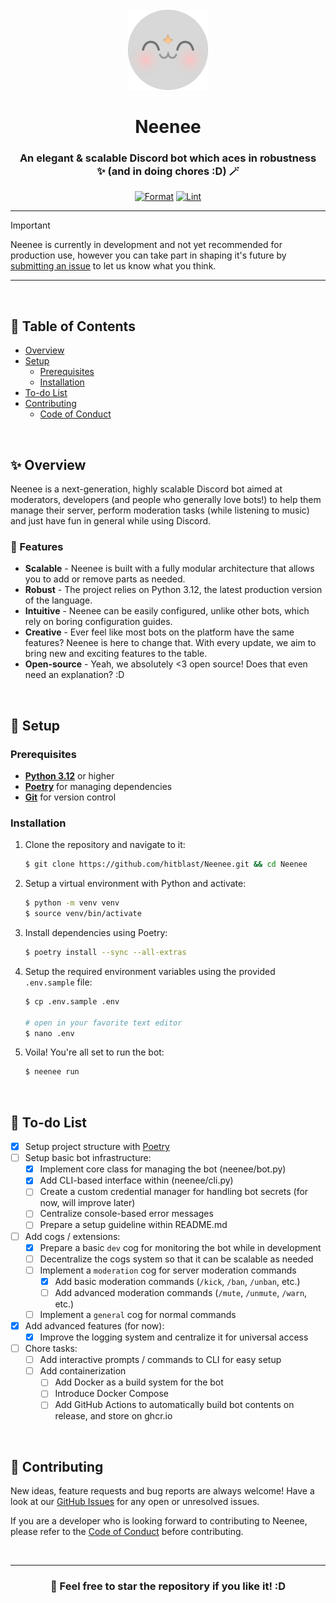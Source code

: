 <!-- SPDX-License-Identifier: MIT -->

<div align="center">

<br>
<img src="assets/neenee_dp_2x.png" width="128">
<br>

# Neenee
### An elegant & scalable Discord bot which aces in robustness<br>✨ (and in doing chores :D) 🪄

[![Format](https://github.com/hitblast/Neenee/actions/workflows/formatting.yml/badge.svg)](https://github.com/hitblast/Neenee/actions/workflows/formatting.yml)
[![Lint](https://github.com/hitblast/Neenee/actions/workflows/linting.yml/badge.svg)](https://github.com/hitblast/Neenee/actions/workflows/linting.yml)

</div>

---

> [!IMPORTANT]
> Neenee is currently in development and not yet recommended for production use, however you can take part in shaping it's future by [submitting an issue](https://github.com/hitblast/Neenee/issues) to let us know what you think.

---

<br>

## 🔖 Table of Contents

- [Overview](#-overview)
- [Setup](#-setup)
    - [Prerequisites](#prerequisites)
    - [Installation](#installation)
- [To-do List](#-to-do-list)
- [Contributing](#-contributing)
    - [Code of Conduct](./CODE_OF_CONDUCT.md)

<br>

## ✨ Overview

Neenee is a next-generation, highly scalable Discord bot aimed at moderators, developers (and people who generally love bots!) to help them manage their server, perform moderation tasks (while listening to music) and just have fun in general while using Discord.

### 🚀 Features

- **Scalable** - Neenee is built with a fully modular architecture that allows you to add or remove parts as needed.
- **Robust** - The project relies on Python 3.12, the latest production version of the language.
- **Intuitive** - Neenee can be easily configured, unlike other bots, which rely on boring configuration guides.
- **Creative** - Ever feel like most bots on the platform have the same features? Neenee is here to change that. With every update, we aim to bring new and exciting features to the table.
- **Open-source** - Yeah, we absolutely <3 open source! Does that even need an explanation? :D

<br>

## 🔨 Setup

### Prerequisites

- [**Python 3.12**](https://python.org/) or higher
- **[Poetry](https://python-poetry.org/)** for managing dependencies
- **[Git](https://git-scm.com/)** for version control

### Installation

1. Clone the repository and navigate to it: 
    ```sh
    $ git clone https://github.com/hitblast/Neenee.git && cd Neenee
    ```

2. Setup a virtual environment with Python and activate:
    ```sh
    $ python -m venv venv
    $ source venv/bin/activate
    ```

3. Install dependencies using Poetry:
    ```sh
    $ poetry install --sync --all-extras
    ```

4. Setup the required environment variables using the provided `.env.sample` file:
    ```sh
    $ cp .env.sample .env

    # open in your favorite text editor
    $ nano .env
    ```

5. Voila! You're all set to run the bot:
    ```sh
    $ neenee run
    ```

<br>

## 📝 To-do List

- [x] Setup project structure with [Poetry](https://python-poetry.org/)
- [ ] Setup basic bot infrastructure:
    - [x] Implement core class for managing the bot (neenee/bot.py)
    - [x] Add CLI-based interface within (neenee/cli.py)
    - [ ] Create a custom credential manager for handling bot secrets (for now, will improve later)
    - [ ] Centralize console-based error messages
    - [ ] Prepare a setup guideline within README.md
- [ ] Add cogs / extensions:
    - [x] Prepare a basic `dev` cog for monitoring the bot while in development
    - [ ] Decentralize the cogs system so that it can be scalable as needed
    - [ ] Implement a `moderation` cog for server moderation commands
        - [x] Add basic moderation commands (`/kick`, `/ban`, `/unban`, etc.)
        - [ ] Add advanced moderation commands (`/mute`, `/unmute`, `/warn`, etc.)
    - [ ] Implement a `general` cog for normal commands
- [x] Add advanced features (for now):
    - [x] Improve the logging system and centralize it for universal access
- [ ] Chore tasks:
    - [ ] Add interactive prompts / commands to CLI for easy setup
    - [ ] Add containerization
        - [ ] Add Docker as a build system for the bot
        - [ ] Introduce Docker Compose
        - [ ] Add GitHub Actions to automatically build bot contents on release, and store on ghcr.io

<br>

## 🤝 Contributing

New ideas, feature requests and bug reports are always welcome! Have a look at our [GitHub Issues](https://github.com/hitblast/Neenee/issues) for any open or unresolved issues.

If you are a developer who is looking forward to contributing to Neenee, please refer to the [Code of Conduct](./CODE_OF_CONDUCT.md) before contributing.

<br>

---

<div align="center">

### 🌟 Feel free to star the repository if you like it! :D 

</div>
